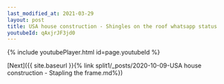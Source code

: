 ```yaml
---
last_modified_at: 2021-03-29
layout: post
title: USA house construction - Shingles on the roof whatsapp status
youtubeId: qAxjrJF3jd0
---
```


{% include youtubePlayer.html id=page.youtubeId %}

[Next]({{ site.baseurl }}{% link split1/_posts/2020-10-09-USA house construction - Stapling the frame.md%})
